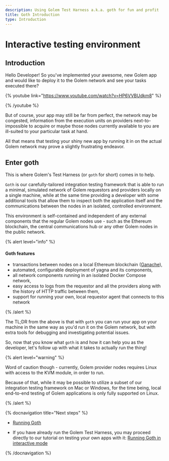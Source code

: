 ```yaml
---
description: Using Golem Test Harness a.k.a. goth for fun and profit
title: Goth Introduction
type: Introduction
---
```


# Interactive testing environment

## Introduction

Hello Developer! So you've implemented your awesome, new Golem app and would like to deploy it to the Golem network and see your tasks executed there?

{% youtube link="https://www.youtube.com/watch?v=HP6VVBUdkm8" %}

{% /youtube %}

But of course, your app may still be far from perfect, the network may be congested, information from the execution units on providers next-to-impossible to acquire or maybe those nodes currently available to you are ill-suited to your particular task at hand.

All that means that testing your shiny new app by running it in on the actual Golem network may prove a slightly frustrating endeavor.

## Enter goth

This is where Golem's Test Harness (or `goth` for short) comes in to help.

`Goth` is our carefully-tailored integration testing framework that is able to run a minimal, simulated network of Golem requestors and providers locally on a single machine, while at the same time providing a developer with some additional tools that allow them to inspect both the application itself and the communications between the nodes in an isolated, controlled environment.

This environment is self-contained and independent of any external components that the regular Golem nodes use - such as the Ethereum blockchain, the central communications hub or any other Golem nodes in the public network.

{% alert level="info" %}

#### Goth features

- transactions between nodes on a local Ethereum blockchain ([Ganache](https://github.com/trufflesuite/ganache)),
- automated, configurable deployment of yagna and its components,
- all network components running in an isolated Docker Compose network,
- easy access to logs from the requestor and all the providers along with the history of HTTP traffic between them,
- support for running your own, local requestor agent that connects to this network

{% /alert %}

The TL;DR from the above is that with `goth` you can run your app on your machine in the same way as you'd run it on the Golem network, but with extra tools for debugging and investigating potential issues.

So, now that you know what `goth` is and how it can help you as the developer, let's follow up with what it takes to actually run the thing!

{% alert level="warning" %}

Word of caution though - currently, Golem provider nodes requires Linux with access to the KVM module, in order to run.

Because of that, while it may be possible to utilize a subset of our integration testing framework on Mac or Windows, for the time being, local end-to-end testing of Golem applications is only fully supported on Linux.

{% /alert %}

{% docnavigation title="Next steps" %}

- [Running Goth](/docs/creators/tools/goth/running-goth)

- If you have already run the Golem Test Harness, you may proceed directly to our tutorial on testing your own apps with it: [Running Goth in interactive mode](/docs/creators/tools/goth/running-goths-interactive-mode)

{% /docnavigation %}
